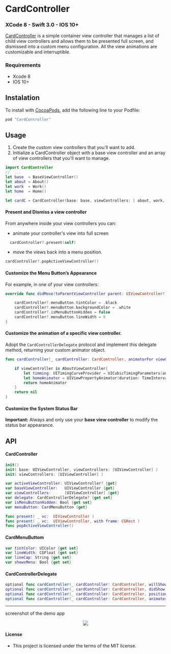 # CardController
### XCode 8 - Swift 3.0 - IOS 10+




[CardController](https://github.com/manuelCarlos/CardController) is a simple container view controller that manages a list of child view controllers and allows them to be presented full screen, and dismissed into a custom menu configuration. All the view animations are customizable and interruptible.



### Requirements
- Xcode 8
- IOS 10+


## Instalation

To install with [CocoaPods](http://cocoapods.org), add the following line to your Podfile:

```ruby
pod "CardController"
```


## Usage

 1. Create the custom view controllers that you'll want to add.
 2. Initialize a CardController object with a base view controller and an array of view controllers that you'll want to manage.

```swift
import CardController
//  ...
let base  = BaseViewController()
let about = About()
let work  = Work()
let home  = Home()

let cardC = CardController(base: base, viewControllers: [ about, work, home ])

```

#### Present and Dismiss a view controller
From anywhere inside your view controllers you can:
- animate your controller's view into full screen
```swift
  cardController?.present(self)
```

- move the views back into a menu position.
```swift
cardController?.popActiveViewController()
```

#### Customize the Menu Button’s Appearance

For example, in one of your view controllers:
```swift
override func didMove(toParentViewController parent: UIViewController?) {

    cardController?.menuButton.tintColor = .black
    cardController?.menuButton.backgroundColor = .white
    cardController?.isMenuButtonHidden = false
    cardController?.menuButton.lineWidth = 6
}

```
#### Customize the animation of a specific view controller.
Adopt the ```CardControllerDelegate``` protocol and implement this delegate method, returning your custom animator object.

```swift
func cardController(_ cardController: CardController, animatorFor viewController: UIViewController) -> UIViewPropertyAnimator? {

    if viewController is AboutViewController{
        let timming: UITimingCurveProvider = UICubicTimingParameters(animationCurve: .easeInOut)
        let homeAnimator = UIViewPropertyAnimator(duration: TimeInterval(1), timingParameters: timming)
        return homeAnimator
    }
    return nil
}
```


#### Customize the System Status Bar

**Important:** Always and only use your **base view controller** to modify the status bar appearance.


## API

#### CardController

```swift
init()
init( base: UIViewController, viewControllers: [UIViewController] )
init( viewControllers: [UIViewController] )

var activeViewController: UIViewController? {get}
var baseViewController:   UIViewController {get}
var viewControllers:      [UIViewController] {get}
var delegate: CardControllerDelegate? {get set}
var isMenuButtonHidden: Bool {get set}
var menuButton: CardMenuButton {get}

func present( _ vc:  UIViewController )
func present( _ vc:  UIViewController, with frame: CGRect )
func popActiveViewController()

```

#### CardMenuButtom

```swift
var tintColor: UIColor {get set}
var lineWidth: CGFloat {get set}
var lineCap: String {get set}
var showsMenu: Bool {get set}

```

#### CardControllerDelegate

```swift
optional func cardController(_ cardController: CardController, willShow viewController: UIViewController)
optional func cardController(_ cardController: CardController, didShow  viewController: UIViewController)
optional func cardController(_ cardController: CardController, positionForDismissed viewController: UIViewController) -> CGPoint
optional func cardController(_ cardController: CardController, animatorFor viewController: UIViewController) -> UIViewPropertyAnimator?
```


----
screenshot of the demo app

<p align="center">
   <img src="http://manuelcarlos.github.io/images/cards.gif" >
</p>



#### License
 - This project is licensed under the terms of the MIT license.
